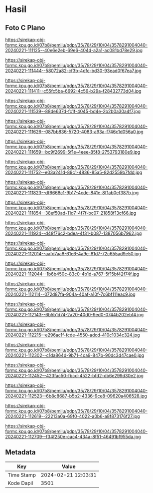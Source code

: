 # Hasil

## Foto C Plano

https://sirekap-obj-formc.kpu.go.id/07b8/pemilu/pdpr/35/78/29/10/04/3578291004040-20240221-111125--40e6e2eb-69e6-404d-a2a1-ac081bd78e29.jpg

https://sirekap-obj-formc.kpu.go.id/07b8/pemilu/pdpr/35/78/29/10/04/3578291004040-20240221-111444--58072a82-cf3b-4dfc-bd30-93ead0f67ea7.jpg

https://sirekap-obj-formc.kpu.go.id/07b8/pemilu/pdpr/35/78/29/10/04/3578291004040-20240221-111411--c55fc5ba-6692-4c56-b29a-f28432773d04.jpg

https://sirekap-obj-formc.kpu.go.id/07b8/pemilu/pdpr/35/78/29/10/04/3578291004040-20240221-111539--88de637d-fc1f-4045-bd4e-2b2b0a30a4f7.jpg

https://sirekap-obj-formc.kpu.go.id/07b8/pemilu/pdpr/35/78/29/10/04/3578291004040-20240221-111626--087bb836-5720-4083-a93a-f746c1d056a0.jpg

https://sirekap-obj-formc.kpu.go.id/07b8/pemilu/pdpr/35/78/29/10/04/3578291004040-20240221-111659--bc9f2699-5f1e-4eee-85f8-2753793180e9.jpg

https://sirekap-obj-formc.kpu.go.id/07b8/pemilu/pdpr/35/78/29/10/04/3578291004040-20240221-111752--e03a241d-89c1-4836-85a5-82d2559b7fdd.jpg

https://sirekap-obj-formc.kpu.go.id/07b8/pemilu/pdpr/35/78/29/10/04/3578291004040-20240221-111823--df6668c1-9b17-4cde-841e-8f1ab0ef387b.jpg

https://sirekap-obj-formc.kpu.go.id/07b8/pemilu/pdpr/35/78/29/10/04/3578291004040-20240221-111854--38ef50ad-11d7-4f7f-bc07-21858f13cf66.jpg

https://sirekap-obj-formc.kpu.go.id/07b8/pemilu/pdpr/35/78/29/10/04/3578291004040-20240221-111924--d48f76c2-bdea-4f31-b087-1387056b7962.jpg

https://sirekap-obj-formc.kpu.go.id/07b8/pemilu/pdpr/35/78/29/10/04/3578291004040-20240221-112014--aafd7aa8-61e6-4a9e-81d7-72c655ad9e50.jpg

https://sirekap-obj-formc.kpu.go.id/07b8/pemilu/pdpr/35/78/29/10/04/3578291004040-20240221-112044--1b6b450c-83c0-4b1d-a767-5f15bf42f74f.jpg

https://sirekap-obj-formc.kpu.go.id/07b8/pemilu/pdpr/35/78/29/10/04/3578291004040-20240221-112114--072d87fa-904a-40af-a10f-7c6bf111eac9.jpg

https://sirekap-obj-formc.kpu.go.id/07b8/pemilu/pdpr/35/78/29/10/04/3578291004040-20240221-112143--6b5b1d74-2a20-40d0-9ed0-0744b202ebf4.jpg

https://sirekap-obj-formc.kpu.go.id/07b8/pemilu/pdpr/35/78/29/10/04/3578291004040-20240221-112215--e296ac1f-fcde-4550-adcd-410c1034c324.jpg

https://sirekap-obj-formc.kpu.go.id/07b8/pemilu/pdpr/35/78/29/10/04/3578291004040-20240221-112302--c1da864d-9b71-4ca9-847b-90dc3d47cae0.jpg

https://sirekap-obj-formc.kpu.go.id/07b8/pemilu/pdpr/35/78/29/10/04/3578291004040-20240221-112452--423fac50-fbcd-4522-bfd2-db6e299d30e2.jpg

https://sirekap-obj-formc.kpu.go.id/07b8/pemilu/pdpr/35/78/29/10/04/3578291004040-20240221-112523--6b8c8687-b5b2-4336-9ce8-09620a406528.jpg

https://sirekap-obj-formc.kpu.go.id/07b8/pemilu/pdpr/35/78/29/10/04/3578291004040-20240221-112619--22213a0a-69f0-4022-a0b6-a8f873176f27.jpg

https://sirekap-obj-formc.kpu.go.id/07b8/pemilu/pdpr/35/78/29/10/04/3578291004040-20240221-112709--f34f250e-cac4-434a-8f51-46491bf955da.jpg


## Metadata

| Key        | Value               |
| ---------- | ------------------- |
| Time Stamp | 2024-02-21 12:03:31 |
| Kode Dapil | 3501                |



